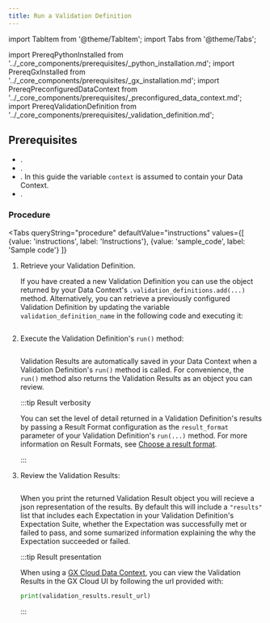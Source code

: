 ```yaml
---
title: Run a Validation Definition
---
```

import TabItem from '@theme/TabItem';
import Tabs from '@theme/Tabs';

import PrereqPythonInstalled from '../_core_components/prerequisites/_python_installation.md';
import PrereqGxInstalled from '../_core_components/prerequisites/_gx_installation.md';
import PrereqPreconfiguredDataContext from '../_core_components/prerequisites/_preconfigured_data_context.md';
import PrereqValidationDefinition from '../_core_components/prerequisites/_validation_definition.md';



<h2>Prerequisites</h2>

- <PrereqPythonInstalled/>.
- <PrereqGxInstalled/>.
- <PrereqPreconfiguredDataContext/>. In this guide the variable `context` is assumed to contain your Data Context.
- <PrereqValidationDefinition/>.

### Procedure

<Tabs 
   queryString="procedure"
   defaultValue="instructions"
   values={[
      {value: 'instructions', label: 'Instructions'},
      {value: 'sample_code', label: 'Sample code'}
   ]}
>

<TabItem value="instructions" label="Instructions">

1. Retrieve your Validation Definition.

   If you have created a new Validation Definition you can use the object returned by your Data Context's `.validation_definitions.add(...)` method.  Alternatively, you can retrieve a previously configured Validation Definition by updating the variable `validation_definition_name` in the following code and executing it:

   ```python title="Python name="docs/docusaurus/docs/core/run_validations/_examples/run_a_validation_definition.py - retrieve a Validation Definition"
   ```

2. Execute the Validation Definition's `run()` method:

   ```python title="Python" name="docs/docusaurus/docs/core/run_validations/_examples/run_a_validation_definition.py - run a Validation Definition"
   ```

   Validation Results are automatically saved in your Data Context when a Validation Definition's `run()` method is called.  For convenience, the `run()` method also returns the Validation Results as an object you can review.

   :::tip Result verbosity

   You can set the level of detail returned in a Validation Definition's results by passing a Result Format configuration as the `result_format` parameter of your Validation Definition's `run(...)` method.  For more information on Result Formats, see [Choose a result format](/core/trigger_actions_based_on_results/choose_a_result_format/choose_a_result_format.md).

   :::

3. Review the Validation Results:
 
   ```python title="Python" name="docs/docusaurus/docs/core/run_validations/_examples/run_a_validation_definition.py - review Validation Results"
   ```
   
   When you print the returned Validation Result object you will recieve a json representation of the results.  By default this will include a `"results"` list that includes each Expectation in your Validation Definition's Expectation Suite, whether the Expectation was successfully met or failed to pass, and some sumarized information explaining the why the Expectation succeeded or failed.

   :::tip Result presentation

   When using a [GX Cloud Data Context](/core/set_up_a_gx_environment/create_a_data_context.md?context_type=gx_cloud), you can view the Validation Results in the GX Cloud UI by following the url provided with:

   ```python title="Python"
   print(validation_results.result_url)
   ```

   :::

</TabItem>

<TabItem value="sample_code" label="Sample code">

```python showLineNumbers title="Python" name="docs/docusaurus/docs/core/run_validations/_examples/run_a_validation_definition.py - full code example"
```

</TabItem>

</Tabs>